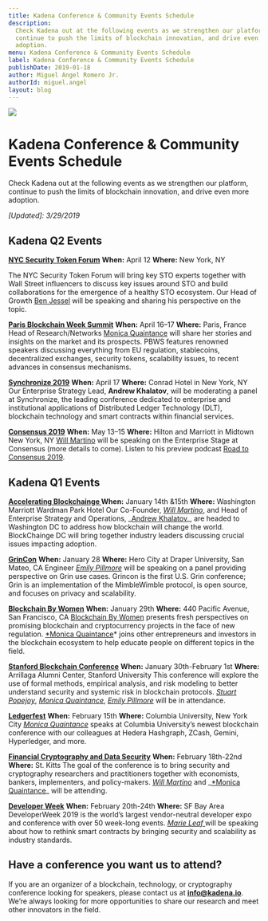 ```yaml
---
title: Kadena Conference & Community Events Schedule
description:
  Check Kadena out at the following events as we strengthen our platform,
  continue to push the limits of blockchain innovation, and drive even more
  adoption.
menu: Kadena Conference & Community Events Schedule
label: Kadena Conference & Community Events Schedule
publishDate: 2019-01-18
author: Miguel Angel Romero Jr.
authorId: miguel.angel
layout: blog
---
```


![](/assets/blog/1_e-sOQIuA2mE-9eft3OQXOQ.webp)

# Kadena Conference & Community Events Schedule

Check Kadena out at the following events as we strengthen our platform, continue
to push the limits of blockchain innovation, and drive even more adoption.

_[Updated]: 3/29/2019_

## Kadena Q2 Events

**[NYC Security Token Forum](https://events.fintech4good.co/NYSTF?from=singlemessage&isappinstalled=0#/?lang=en)**
**When:** April 12 **Where:** New York, NY

The NYC Security Token Forum will bring key STO experts together with Wall
Street influencers to discuss key issues around STO and build collaborations for
the emergence of a healthy STO ecosystem. Our Head of Growth
[Ben Jessel](https://www.linkedin.com/in/benjessel/) will be speaking and
sharing his perspective on the topic.

**[Paris Blockchain Week Summit](https://pbwsummit.com/)** **When:** April 16–17
**Where:** Paris, France Head of Research/Networks
[Monica Quaintance](https://twitter.com/quaintm) will share her stories and
insights on the market and its prospects. PBWS features renowned speakers
discussing everything from EU regulation, stablecoins, decentralized exchanges,
security tokens, scalability issues, to recent advances in consensus mechanisms.

**[Synchronize 2019](https://www.imn.org/financial-technology/conference/Synchronize-2019/)**
**When:** April 17 **Where:** Conrad Hotel in New York, NY Our Enterprise
Strategy Lead, **Andrew Khalatov**, will be moderating a panel at Synchronize,
the leading conference dedicated to enterprise and institutional applications of
Distributed Ledger Technology (DLT), blockchain technology and smart contracts
within financial services.

**[Consensus 2019](https://www.coindesk.com/events/consensus-2019)** **When:**
May 13–15 **Where:** Hilton and Marriott in Midtown New York, NY
[Will Martino](http://twitter.com/_wjmartino_) will be speaking on the
Enterprise Stage at Consensus (more details to come). Listen to his preview
podcast
[Road to Consensus 2019](https://art19.com/shows/road-to-consensus-by-coindesk/episodes/9a3fb896-836a-4f21-ac7a-95803898f49b).

## Kadena Q1 Events

**[Accelerating Blockchainge ](https://www.blockchaingedc.com/)** **When:**
January 14th &15th **Where:** Washington Marriott Wardman Park Hotel Our
Co-Founder, _[Will Martino](http://twitter.com/_wjmartino_)_, and Head of
Enterprise Strategy and Operations,
_[Andrew Khalatov](http://linkedin.com/in/andrewkhalatov)\_, are headed to
Washington DC to address how blockchain will change the world. BlockChainge DC
will bring together industry leaders discussing crucial issues impacting
adoption.

**[GrinCon](http://grincon.us)** **When:** January 28 **Where:** Hero City at
Draper University, San Mateo, CA Engineer
_[Emily Pillmore](https://twitter.com/emi1ypi)_ will be speaking on a panel
providing perspective on Grin use cases. Grincon is the first U.S. Grin
conference; Grin is an implementation of the MimbleWimble protocol, is open
source, and focuses on privacy and scalability.

**[Blockchain By Women](https://www.eventbrite.com/e/why-blockchain-in-2019-tickets-53322233235)**
**When:** January 29th **Where:** 440 Pacific Avenue, San Francisco, CA
[Blockchain By Women](https://www.blockchainxwomen.com/events) presents fresh
perspectives on promising blockchain and cryptocurrency projects in the face of
new regulation. [\*Monica Quaintance](http://twitter.com/quaintm)\* joins other
entrepreneurs and investors in the blockchain ecosystem to help educate people
on different topics in the field.

**[Stanford Blockchain Conference](https://cyber.stanford.edu/sbc19)** **When:**
January 30th-February 1st **Where:** Arrillaga Alumni Center, Stanford
University This conference will explore the use of formal methods, empirical
analysis, and risk modeling to better understand security and systemic risk in
blockchain protocols.
_[Stuart Popejoy](https://twitter.com/sirlensalot?lang=en)_,
_[Monica Quaintance](http://twitter.com/quiantm)_,
_[Emily Pillmore](https://twitter.com/emi1ypi)_ will be in attendance.

**[Ledgerfest](https://www.eventbrite.com/e/ledgerfest-student-blockchain-summit-tickets-53368271938)**
**When:** February 15th **Where:** Columbia University, New York City
_[Monica Quaintance](http://twitter.com/QuaintM)_ speaks at Columbia
University’s newest blockchain conference with our colleagues at Hedera
Hashgraph, ZCash, Gemini, Hyperledger, and more.

**[Financial Cryptography and Data Security](https://fc19.ifca.ai/)** **When:**
February 18th-22nd **Where:** St. Kitts The goal of the conference is to bring
security and cryptography researchers and practitioners together with
economists, bankers, implementers, and policy-makers. _[Will
Martino](http://twitter.com/_wjmartino_)_ and
_[\*Monica Quaintance](http://twitter.com/quaintm)\_ will be attending.

**[Developer Week](https://www.developerweek.com/)** **When:** February
20th-24th **Where:** SF Bay Area DeveloperWeek 2019 is the world’s largest
vendor-neutral developer expo and conference with over 50 week-long events.
_[Marie Leaf ](https://twitter.com/mariesleaf?lang=en)_ will be speaking about
how to rethink smart contracts by bringing security and scalability as industry
standards.

## Have a conference you want us to attend?

If you are an organizer of a blockchain, technology, or cryptography conference
looking for speakers, please contact us at **info@kadena.io**. We’re always
looking for more opportunities to share our research and meet other innovators
in the field.
